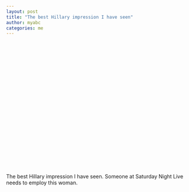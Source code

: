 ```yaml
---
layout: post
title: "The best Hillary impression I have seen"
author: myabc
categories: me
---
```



<object width="425" height="344"><param name="movie" value="http://www.youtube.com/v/aRbBJi0jfdU&hl=en&fs=1&"></param><param name="allowFullScreen" value="true"></param><param name="allowscriptaccess" value="always"></param><embed src="http://www.youtube.com/v/aRbBJi0jfdU&hl=en&fs=1&" type="application/x-shockwave-flash" allowscriptaccess="always" allowfullscreen="true" width="425" height="344"></embed></object>

The best Hillary impression I have seen.
Someone at Saturday Night Live needs to employ this woman.
